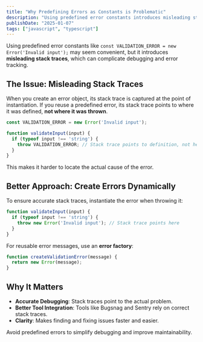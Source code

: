 ```yaml
---
title: "Why Predefining Errors as Constants is Problematic"
description: "Using predefined error constants introduces misleading stack traces, which can complicate debugging and error tracking."
publishDate: "2025-01-07"
tags: ["javascript", "typescript"]
---
```


Using predefined error constants like `const VALIDATION_ERROR = new Error('Invalid input');` may seem convenient, but it introduces **misleading stack traces**, which can complicate debugging and error tracking.

## The Issue: Misleading Stack Traces
When you create an error object, its stack trace is captured at the point of instantiation. If you reuse a predefined error, its stack trace points to where it was defined, **not where it was thrown**.

```javascript
const VALIDATION_ERROR = new Error('Invalid input');

function validateInput(input) {
  if (typeof input !== 'string') {
    throw VALIDATION_ERROR; // Stack trace points to definition, not here
  }
}
```

This makes it harder to locate the actual cause of the error.

## Better Approach: Create Errors Dynamically
To ensure accurate stack traces, instantiate the error when throwing it:

```javascript
function validateInput(input) {
  if (typeof input !== 'string') {
    throw new Error('Invalid input'); // Stack trace points here
  }
}
```

For reusable error messages, use an **error factory**:

```javascript
function createValidationError(message) {
  return new Error(message);
}
```

## Why It Matters
- **Accurate Debugging**: Stack traces point to the actual problem.
- **Better Tool Integration**: Tools like Bugsnag and Sentry rely on correct stack traces.
- **Clarity**: Makes finding and fixing issues faster and easier.

Avoid predefined errors to simplify debugging and improve maintainability.
